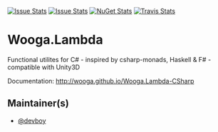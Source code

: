[![Issue Stats](http://issuestats.com/github/wooga/Wooga.Lambda-CSharp/badge/issue)](http://issuestats.com/github/wooga/Wooga.Lambda-CSharp)
[![Issue Stats](http://issuestats.com/github/wooga/Wooga.Lambda-CSharp/badge/pr)](http://issuestats.com/github/wooga/Wooga.Lambda-CSharp)
[![NuGet Stats](http://img.shields.io/nuget/v/Wooga.Lambda.svg?style=flat)](https://www.nuget.org/packages/Wooga.Lambda/)
[![Travis Stats](https://travis-ci.org/wooga/Wooga.Lambda-CSharp.png)](https://travis-ci.org/wooga/Wooga.Lambda-CSharp)
# Wooga.Lambda

Functional utilites for C# - inspired by csharp-monads, Haskell & F# - compatible with Unity3D 

Documentation: http://wooga.github.io/Wooga.Lambda-CSharp

## Maintainer(s)

- [@devboy](https://github.com/devboy)